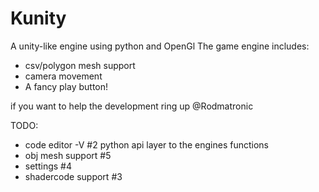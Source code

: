 # Kunity
A unity-like engine using python and OpenGl
The game engine includes:
- csv/polygon mesh support
- camera movement
- A fancy play button!

if you want to help the development ring up @Rodmatronic

TODO:
- code editor -V #2
           python api layer to the engines functions
- obj mesh support #5
- settings #4
- shadercode support #3
